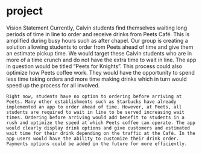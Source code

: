 # project

Vision Statement
	Currently, Calvin students find themselves waiting long periods of time in line to order and receive drinks from Peets Café. This is amplified during busy hours such as after chapel. Our group is creating a solution allowing students to order from Peets ahead of time and give them an estimate pickup time. We would target these Calvin students who are in more of a time crunch and do not have the extra time to wait in line. The app in question would be titled “Peets for Knights”. This process could also optimize how Peets coffee work. They would have the opportunity to spend less time taking orders and more time making drinks which in turn would speed up the process for all involved. 

	Right now, students have no option to ordering before arriving at Peets. Many other establishments such as Starbucks have already implemented an app to order ahead of time. However, at Peets, all students are required to wait in line to be served increasing wait times. Ordering before arriving would add benefit to students in a rush and optimize the speed at which Peets coffee can operate. The app would clearly display drink options and give customers and estimated wait time for their drink depending on the traffic at the Café. In the app users would have the ability to customize their drink order. Payments options could be added in the future for more efficiently. 
